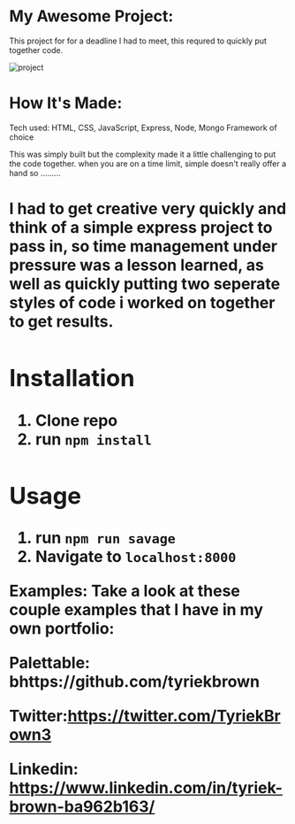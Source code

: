 <h1>My Awesome Project:</h1>


This project for for a deadline I had to meet, this requred to quickly put together code.

![project](https://user-images.githubusercontent.com/39627002/42538052-5c584d60-845c-11e8-8e48-4961ffb454f4.PNG)



<h1>How It's Made:</h1>
Tech used: HTML, CSS, JavaScript, Express, Node, Mongo Framework of choice

This was simply built but the complexity made it a little challenging to put the code together. when you are on a time limit, simple doesn't really offer a hand so .........


<h1><Lessons Learned:</h1>
I had to get creative very quickly and think of a simple express project to pass in, so time management under pressure was a lesson learned, as well as quickly putting two seperate styles of code i worked on together to get results.



## Installation

1. Clone repo
2. run `npm install`

## Usage

1. run `npm run savage`
2. Navigate to `localhost:8000`

Examples:
Take a look at these couple examples that I have in my own portfolio:

Palettable: bhttps://github.com/tyriekbrown

Twitter:https://twitter.com/TyriekBrown3

Linkedin: https://www.linkedin.com/in/tyriek-brown-ba962b163/
